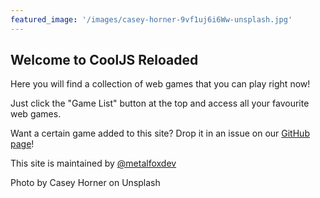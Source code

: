 ```yaml
---
featured_image: '/images/casey-horner-9vf1uj6i6Ww-unsplash.jpg'
---
```


## Welcome to CoolJS Reloaded
Here you will find a collection of web games that you can play right now!

Just click the "Game List" button at the top and access all your favourite web games.

Want a certain game added to this site? Drop it in an issue on our [GitHub page](https://github.com/metalfoxdev/cjs-reloaded)!

This site is maintained by [@metalfoxdev](https://github.com/metalfoxdev)


Photo by Casey Horner on Unsplash
